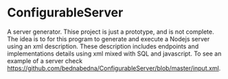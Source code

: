 # ConfigurableServer
 A server generator.
 Thise project is just a prototype, and is not complete.
 The idea is to for this program to generate and execute a Nodejs server using an xml description.
 These description includes endpoints and implementations details using xml mixed with SQL and javascript.
 To see an example of a server check https://github.com/bednabedna/ConfigurableServer/blob/master/input.xml. 
